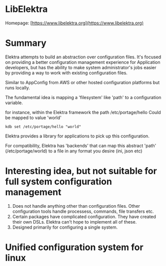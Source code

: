 # LibElektra
Homepage: [https://www.libelektra.org](https://www.libelektra.org)

# Summary

Elektra attempts to build an abstraction over configuration files. It's focused on providing a better configuration management experience for Application developers, but has the ability to make system administrator's jobs easier by providing a way to work with existing configuration files.

Similar to AppConfig from AWS or other hosted configuration platforms but runs locally.

The fundamental idea is mapping a 'filesystem' like 'path' to a configuration variable.

for instance, within the Elektra framework the path /etc/portage/hello Could be mapped to value 'world'

```
kdb set /etc/portage/hello "world"
```

Elektra provides a library for applications to pick up this configuration.

For compatibility, Elektra has 'backends' that can map this abstract 'path' (/etc/portage/world) to a file in any format you desire (ini, json etc)

# Interesting idea, but not suitable for full system configuration management

1. Does not handle anything other than configuration files.
   Other configuration tools handle processess, commands, file transfers etc.
2. Certain packages have complicated configuration. They have created their own DSLs. Elektra can't hope to implement all of these.
3. Designed primarily for configuring a single system.



# Unified configuration system for linux